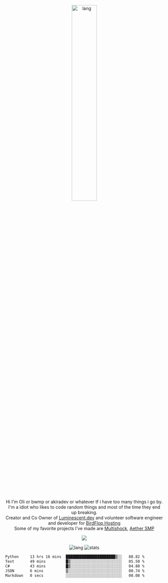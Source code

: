 <p align="center">
 <a href="https://luminescent.dev">
  <img width="40%" alt="lang" src="https://github.com/bwmp/bwmp/blob/main/l_10.png?raw=true" />
 </a>
</p>

<p align="center">
 Hi I'm Oli or bwmp or akiradev or whatever tf i have too many things i go by.<br>
 I'm a idiot who likes to code random things and most of the time they end up breaking.<br>
 Creator and Co Owner of <a href="https://luminescent.dev">Luminescent.dev</a> and volunteer software engineer and developer for <a href="https://www.birdflop.com">BirdFlop Hosting</a><br>
 Some of my favorite projects I've made are <a href="https://github.com/PiShock-Inc/MultiShock">Multishock</a>, <a href="https://www.aethersmp.com">Aether SMP</a>
</p>

<p align="center">
  <a href="https://discord.com/users/798738506859282482"><img align="center" src="https://lanyard-profile-readme.vercel.app/api/798738506859282482?bg=433e4f&borderRadius=10px&showDisplayName=true&idleMessage=Probably%20sleeping"/></a>
</p>

<p align="center">
 <img alt="lang" src="https://github-readme-stats.vercel.app/api/top-langs/?username=bwmp&layout=compact&hide_border=true&langs_count=10&theme=transparent&custom_title=Languages" />
 <img alt="stats" src="https://github-readme-stats.vercel.app/api?username=bwmp&show_icons=true&hide_border=true&count_private=true&theme=transparent&custom_title=Statistics">
</p>
<p align="center">
 <!--START_SECTION:waka-->

```txt
Python     13 hrs 16 mins  ██████████████████████▒░░   88.82 %
Text       49 mins         █▒░░░░░░░░░░░░░░░░░░░░░░░   05.50 %
C#         43 mins         █▒░░░░░░░░░░░░░░░░░░░░░░░   04.80 %
JSON       6 mins          ▒░░░░░░░░░░░░░░░░░░░░░░░░   00.74 %
Markdown   0 secs          ░░░░░░░░░░░░░░░░░░░░░░░░░   00.08 %
```

<!--END_SECTION:waka-->
</p>
